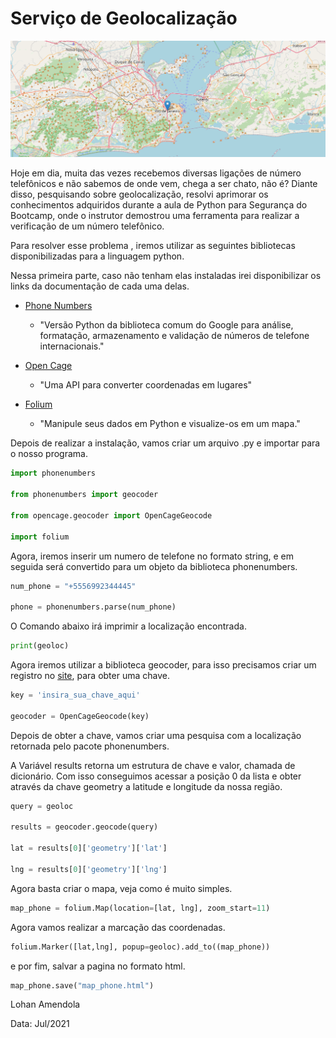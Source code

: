 

# Serviço de Geolocalização

![image-20210710131557676](img.png)

Hoje em dia, muita das vezes recebemos diversas ligações de número telefônicos e não sabemos de onde vem, chega a ser chato, não é? Diante disso, pesquisando sobre geolocalização, resolvi aprimorar os conhecimentos adquiridos durante a aula de Python para Segurança do Bootcamp, onde o instrutor  demostrou uma ferramenta para realizar a verificação de um número telefônico. 

Para resolver esse problema , iremos utilizar as seguintes bibliotecas disponibilizadas para a linguagem python.

Nessa primeira parte,  caso não tenham elas instaladas irei disponibilizar os links da documentação de cada uma delas. 

- [Phone Numbers](https://pypi.org/project/phonenumbers/)

  - "Versão Python da biblioteca comum do Google para análise, formatação, armazenamento e validação de números de telefone internacionais."

- [Open Cage](https://opencagedata.com/tutorials/geocode-in-python)

  - "Uma API para converter coordenadas em lugares"

- [Folium](https://python-visualization.github.io/folium/quickstart.html)

  - "Manipule seus dados em Python e visualize-os em um mapa."

    

Depois de realizar a instalação,  vamos criar um arquivo .py e importar para o nosso programa.

```python
import phonenumbers

from phonenumbers import geocoder

from opencage.geocoder import OpenCageGeocode

import folium
```

 Agora, iremos inserir um numero de telefone no formato string, e em seguida será convertido para um objeto da biblioteca phonenumbers.

```python
num_phone = "+5556992344445"

phone = phonenumbers.parse(num_phone)
```

O Comando abaixo irá imprimir a localização encontrada. 

```python
print(geoloc)
```

Agora iremos utilizar a biblioteca geocoder, para isso precisamos criar um registro no [site](https://opencagedata.com/), para obter uma chave. 

```python
key = 'insira_sua_chave_aqui'

geocoder = OpenCageGeocode(key)
```

Depois de obter a chave, vamos criar uma pesquisa com a localização retornada pelo pacote  phonenumbers. 

A Variável results retorna um estrutura de chave e valor, chamada de dicionário. Com isso conseguimos acessar a posição 0 da lista e obter através da chave geometry a latitude e longitude da nossa região. 

```python
query = geoloc

results = geocoder.geocode(query)

lat = results[0]['geometry']['lat']

lng = results[0]['geometry']['lng']
```

Agora basta criar o mapa, veja como é muito simples. 

```python
map_phone = folium.Map(location=[lat, lng], zoom_start=11)
```

Agora vamos realizar a marcação das coordenadas. 

```python
folium.Marker([lat,lng], popup=geoloc).add_to((map_phone))
```

e por fim, salvar a pagina no formato html. 

```python
map_phone.save("map_phone.html")
```



Lohan Amendola 

Data: Jul/2021
